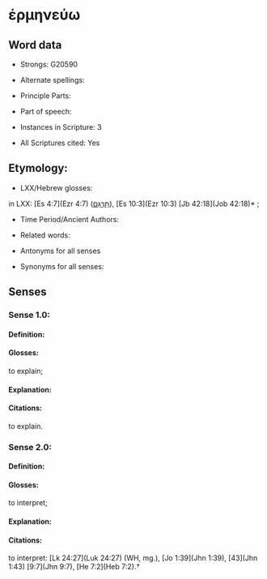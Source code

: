# ἑρμηνεύω 

<!-- Status: S2=NeedsEdits -->
<!-- Lexica used for edits:   -->

## Word data

* Strongs: G20590

* Alternate spellings:



* Principle Parts: 


* Part of speech: 


* Instances in Scripture: 3

* All Scriptures cited: Yes

## Etymology: 


* LXX/Hebrew glosses: 

[]()in LXX: [Es 4:7](Ezr 4:7) ([תִּרְגַּם](//en-uhl/H8638)), [Es 10:3](Ezr 10:3) [Jb 42:18](Job 42:18)* ; 

* Time Period/Ancient Authors: 


* Related words: 

* Antonyms for all senses

* Synonyms for all senses: 


## Senses 


### Sense  1.0: 

#### Definition: 

#### Glosses: 

to explain; 

#### Explanation: 


#### Citations: 

to explain. 

### Sense  2.0: 

#### Definition: 

#### Glosses: 

to interpret; 

#### Explanation: 


#### Citations: 

to interpret: [Lk 24:27](Luk 24:27) (WH, mg.), [Jo 1:39](Jhn 1:39), [43](Jhn 1:43) [9:7](Jhn 9:7), [He 7:2](Heb 7:2).† 
